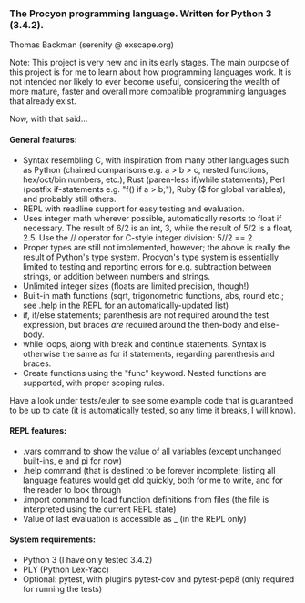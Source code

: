 ### The Procyon programming language. Written for Python 3 (3.4.2).

Thomas Backman (serenity @ exscape.org)

Note: This project is very new and in its early stages.
The main purpose of this project is for me to learn about how programming languages work.
It is not intended nor likely to ever become useful, considering the wealth of more
mature, faster and overall more compatible programming languages that already exist.

Now, with that said...

#### General features:

* Syntax resembling C, with inspiration from many other languages such as
    Python (chained comparisons e.g. a > b > c, nested functions, hex/oct/bin numbers, etc.),
    Rust (paren-less if/while statements), Perl (postfix if-statements e.g. "f() if a > b;"),
	Ruby ($ for global variables), and probably still others.
* REPL with readline support for easy testing and evaluation.
* Uses integer math wherever possible, automatically resorts to float if necessary.
    The result of 6/2 is an int, 3, while the result of 5/2 is a float, 2.5.
    Use the // operator for C-style integer division: 5//2 == 2
* Proper types are still not implemented, however; the above is really the result of Python's type system. Procyon's type system is essentially limited to testing and reporting errors for e.g. subtraction between strings, or addition between numbers and strings.
* Unlimited integer sizes (floats are limited precision, though!)
* Built-in math functions (sqrt, trigonometric functions, abs, round etc.; see .help in the REPL
      for an automatically-updated list)
* if, if/else statements; parenthesis are not required around the test expression, but braces *are* required around the then-body and else-body.
* while loops, along with break and continue statements. Syntax is otherwise the same as for if statements, regarding parenthesis and braces.
* Create functions using the "func" keyword. Nested functions are supported, with proper scoping rules.

Have a look under tests/euler to see some example code that is guaranteed to be up to date (it is automatically tested, so any time it breaks, I will know).

#### REPL features:

* .vars command to show the value of all variables (except unchanged built-ins, e and pi for now)
* .help command (that is destined to be forever incomplete; listing all language features
      would get old quickly, both for me to write, and for the reader to look through
* .import command to load function definitions from files (the file is interpreted using the current REPL state)
* Value of last evaluation is accessible as _ (in the REPL only)

#### System requirements:

* Python 3 (I have only tested 3.4.2)
* PLY (Python Lex-Yacc)
* Optional: pytest, with plugins pytest-cov and pytest-pep8 (only required for running the tests)
